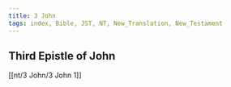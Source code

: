 ```yaml
---
title: 3 John
tags: index, Bible, JST, NT, New_Translation, New_Testament
---
```


## Third Epistle of John

[[nt/3 John/3 John 1]]
